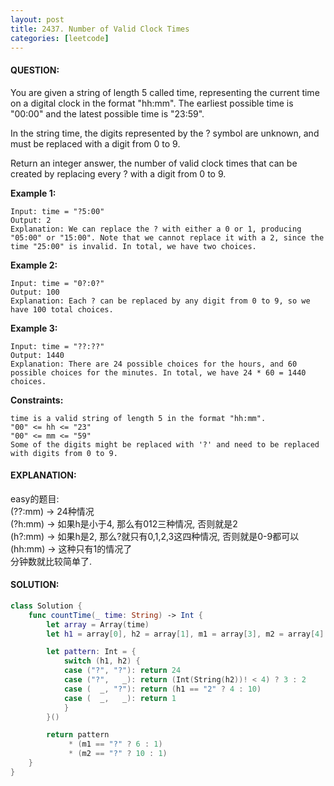 ```yaml
---
layout: post
title: 2437. Number of Valid Clock Times
categories: [leetcode]
---
```

#### QUESTION:
You are given a string of length 5 called time, representing the current time on a digital clock in the format "hh:mm". The earliest possible time is "00:00" and the latest possible time is "23:59".

In the string time, the digits represented by the ? symbol are unknown, and must be replaced with a digit from 0 to 9.

Return an integer answer, the number of valid clock times that can be created by replacing every ? with a digit from 0 to 9.

 

__Example 1:__
```
Input: time = "?5:00"
Output: 2
Explanation: We can replace the ? with either a 0 or 1, producing "05:00" or "15:00". Note that we cannot replace it with a 2, since the time "25:00" is invalid. In total, we have two choices.
```
__Example 2:__
```
Input: time = "0?:0?"
Output: 100
Explanation: Each ? can be replaced by any digit from 0 to 9, so we have 100 total choices.
```
__Example 3:__
```
Input: time = "??:??"
Output: 1440
Explanation: There are 24 possible choices for the hours, and 60 possible choices for the minutes. In total, we have 24 * 60 = 1440 choices.
```
 

__Constraints:__
```
time is a valid string of length 5 in the format "hh:mm".
"00" <= hh <= "23"
"00" <= mm <= "59"
Some of the digits might be replaced with '?' and need to be replaced with digits from 0 to 9.
```
#### EXPLANATION:

easy的题目:  
(??:mm) -> 24种情况  
(?h:mm) -> 如果h是小于4, 那么有012三种情况, 否则就是2  
(h?:mm) -> 如果h是2, 那么?就只有0,1,2,3这四种情况, 否则就是0-9都可以  
(hh:mm) -> 这种只有1的情况了  
分钟数就比较简单了.  

#### SOLUTION:
```swift
class Solution {
    func countTime(_ time: String) -> Int {
        let array = Array(time)
        let h1 = array[0], h2 = array[1], m1 = array[3], m2 = array[4]

        let pattern: Int = {
            switch (h1, h2) {
            case ("?", "?"): return 24
            case ("?",   _): return (Int(String(h2))! < 4) ? 3 : 2
            case (  _, "?"): return (h1 == "2" ? 4 : 10)
            case (  _,   _): return 1
            }
        }()

        return pattern
             * (m1 == "?" ? 6 : 1)
             * (m2 == "?" ? 10 : 1)
    }
}
```
